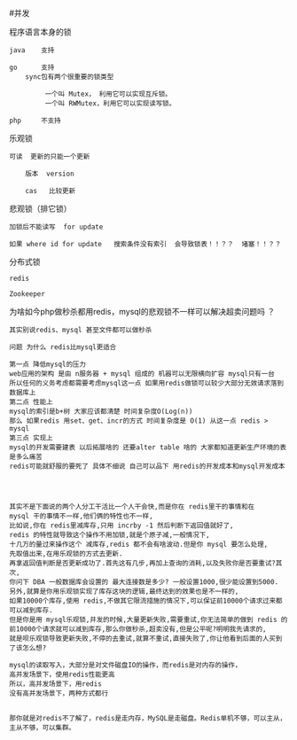 #并发


程序语言本身的锁

    java    支持
    
    go      支持
        sync包有两个很重要的锁类型
   
             一个叫 Mutex， 利用它可以实现互斥锁。
             一个叫 RWMutex，利用它可以实现读写锁。
    
    php     不支持


乐观锁
    
    可读  更新的只能一个更新
        
        版本  version
        
        cas   比较更新



悲观锁（排它锁）

    加锁后不能读写  for update
    
    如果 where id for update   搜索条件没有索引  会导致锁表！！？？  堵塞！！？？






分布式锁
    
    redis
    
    Zookeeper
    
    
    
 为啥如今php做秒杀都用redis，mysql的悲观锁不一样可以解决超卖问题吗 ？   
    
    其实别说redis、mysql 甚至文件都可以做秒杀
    
    问题 为什么 redis比mysql更适合
    
    第一点 降低mysql的压力
    web应用的架构 是由 n服务器 + mysql 组成的 机器可以无限横向扩容 mysql只有一台 
    所以任何的义务考虑都需要考虑mysql这一点 如果用redis做锁可以较少大部分无效请求落到数据库上
    第二点 性能上
    mysql的索引是b+树 大家应该都清楚 时间复杂度O(Log(n)) 
    那么 如果redis 用set、get、incr的方式 时间复杂度是 O(1) 从这一点 redis > mysql
    第三点 实现上
    mysql的开发需要建表 以后拓展啥的 还要alter table 啥的 大家都知道更新生产环境的表是多么痛苦 
    redis可能就舒服的要死了 具体不细说 自己可以品下 用redis的开发成本和mysql开发成本    
    
    
    
    
    其实不是下面说的两个人分工干活比一个人干会快,而是你在 redis里干的事情和在 
    mysql 干的事情不一样,他们俩的特性也不一样,
    比如说,你在 redis里减库存,只用 incrby -1 然后判断下返回值就好了,
    redis 的特性就导致这个操作不用加锁,就是个原子减,一般情况下,
    十几万的量过来操作这个 减库存,redis 都不会有啥波动.但是你 mysql 要怎么处理,
    先取值出来,在用乐观锁的方式去更新.
    再拿返回值判断是否更新成功了.首先这有几步,再加上查询的消耗,以及失败你是否要重试?其次,
    你问下 DBA 一般数据库会设置的 最大连接数是多少? 一般设置1000,很少能设置到5000.
    另外,就算是你用乐观锁实现了库存这块的逻辑,最终达到的效果也是不一样的,
    如果10000个库存,使用 redis,不做其它限流措施的情况下,可以保证前10000个请求过来都可以减到库存.
    但是你是用 mysql乐观锁,并发的时候,大量更新失败,需要重试,你无法简单的做到 redis 的前10000个请求就可以减到库存,那么你做秒杀,超卖没有,但是公平呢?明明我先请求的,
    就是呗乐观锁导致更新失败,不停的去重试,就算不重试,直接失败了,你让他看到后面的人买到了该怎么想?
    
    mysql的读取写入，大部分是对文件磁盘IO的操作，而redis是对内存的操作，
    高并发场景下，使用redis性能更高
    所以，高并发场景下，用redis
    没有高并发场景下，两种方式都行
    
    
    那你就是对redis不了解了，redis是走内存，MySQL是走磁盘。Redis单机不够，可以主从，主从不够，可以集群。
    
    
    